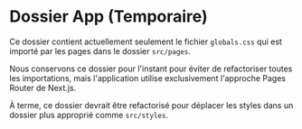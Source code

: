# Dossier App (Temporaire)

Ce dossier contient actuellement seulement le fichier `globals.css` qui est importé par les pages dans le dossier `src/pages`. 

Nous conservons ce dossier pour l'instant pour éviter de refactoriser toutes les importations, mais l'application utilise exclusivement l'approche Pages Router de Next.js.

À terme, ce dossier devrait être refactorisé pour déplacer les styles dans un dossier plus approprié comme `src/styles`. 